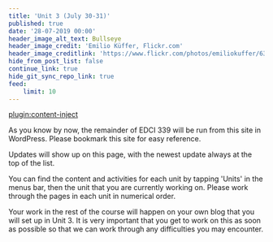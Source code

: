 ```yaml
---
title: 'Unit 3 (July 30-31)'
published: true
date: '28-07-2019 00:00'
header_image_alt_text: Bullseye
header_image_credit: 'Emilio Küffer, Flickr.com'
header_image_creditlink: 'https://www.flickr.com/photos/emiliokuffer/6384294717/'
hide_from_post_list: false
continue_link: true
hide_git_sync_repo_link: true
feed:
    limit: 10
---
```


[plugin:content-inject](/_important-reminders)

As you know by now, the remainder of EDCI 339 will be run from this site in WordPress. Please bookmark this site for easy reference.

Updates will show up on this page, with the newest update always at the top of the list.

You can find the content and activities for each unit by tapping 'Units' in the menus bar, then the unit that you are currently working on. Please work through the pages in each unit in numerical order.

Your work in the rest of the course will happen on your own blog that you will set up in Unit 3. It is very important that you get to work on this as soon as possible so that we can work through any difficulties you may encounter.
